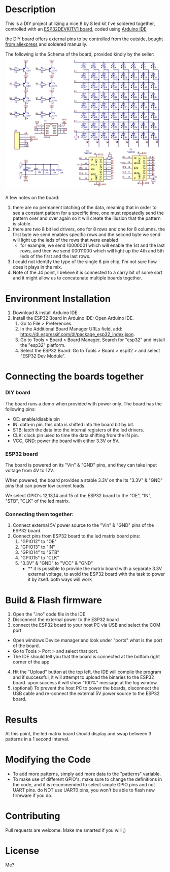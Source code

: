 # Description

This is a DIY project utilizing a nice 8 by 8 led kit I've soldered together, controlled with an [ESP32DEVKITV1 board](https://www.circuitstate.com/pinouts/doit-esp32-devkit-v1-wifi-development-board-pinout-diagram-and-reference/), coded using [Arduino IDE](https://www.arduino.cc/en/software)

the DIY board offers external pins to be controlled from the outside, [bought from aliexpress](https://www.aliexpress.com/item/1005005671763020.html) and soldered manually.

The following is the Schema of the board, provided kindly by the seller:
![8x8 Led Matrix Board Schema](https://raw.githubusercontent.com/EhudVardi/DIY.8x8LedMatrixWithESP32/master/Resources/schema.webp)

A few notes on the board:
1. there are no permanent latching of the data, meaning that in order to see a constant pattern for a specific time, one must repeatedly send the pattern over and over again so it will create the illusion that the pattern is stable.
2. there are two 8 bit led drivers, one for 8 rows and one for 8 columns. the first byte we send enables specific rows and the second byte we send will light up the leds of the rows that were enabled 
   - for example, we send 10000001 which will enable the 1st and the last rows, and then we send 00011000 which will light up the 4th and 5th leds of the first and the last rows.
3. I could not identify the type of the single 8 pin chip, I'm not sure how does it plays in the mix.
4. Note of the J4 point, I believe it is connected to a carry bit of some sort and it might allow us to concatenate multiple boards together.

# Environment Installation
1. Download & install Arduino IDE
2. Install the ESP32 Board in Arduino IDE: Open Arduino IDE.
   1. Go to File > Preferences.
   2. In the Additional Board Manager URLs field, add: https://dl.espressif.com/dl/package_esp32_index.json.
   3. Go to Tools > Board > Board Manager, Search for "esp32" and install the "esp32" platform.
   4. Select the ESP32 Board: Go to Tools > Board > esp32 > and select "ESP32 Dev Module".

# Connecting the boards together

### DIY board 
The board runs a demo when provided with power only.
The board has the following pins: 
- OE: enable/disable pin
- IN: data-in pin. this data is shifted into the board bit by bit.
- STB: latch the data into the internal registers of the led drivers.
- CLK: clock pin used to time the data shifting from the IN pin.
- VCC, GND: power the board with either 3.3V or 5V.

### ESP32 board
The board is powered on its "Vin" & "GND" pins, and they can take input voltage from 4V to 12V.

When powered, the board provides a stable 3.3V on the its "3.3V" & "GND" pins that can power low current loads.

We select GPIO's 12,13,14 and 15 of the ESP32 board to the "OE", "IN", "STB", "CLK" of the led matrix.

### Connecting them together:
   1. Connect external 5V power source to the "Vin" & "GND" pins of the ESP32 board.
   2. Connect pins from ESP32 board to the led matrix board pins:
      1. "GPIO12" to "OE"
      2. "GPIO13" to "IN"
      3. "GPIO14" to "STB"
      4. "GPIO15" to "CLK"
      5. "3.3V" & "GND" to "VCC" & "GND"
         - ** it is possible to provide the matrix board with a separate 3.3V external voltage, to avoid the ESP32 board with the task to power it by itself. both ways will work

# Build & Flash firmware
1. Open the ".ino" code file in the IDE 
2. Disconnect the external power to the ESP32 board
3. connect the ESP32 board to your host PC via USB and select the COM port 
- Open windows Device manager and look under "ports" what is the port of the board. 
- Go to Tools > Port > and select that port.
- The IDE should tell you that the board is connected at the bottom right corner of the app
4. Hit the "Upload" button at the top left. the IDE will compile the program and if successful, it will attempt to upload the binaries to the ESP32 board. upon success it will show "100%" message at the log window.
5. (optional) To prevent the host PC to power the boards, disconnect the USB cable and re-connect the external 5V power source to the ESP32 board.


# Results
At this point, the led matrix board should display and swap between 3 patterns in a 1 second interval.

# Modifying the Code
- To add more patterns, simply add more data to the "patterns" variable.
- To make use of different GPIO's, make sure to change the definitions in the code, and it is recommended to select simple GPIO pins and not UART pins. do NOT use UART0 pins, you won't be able to flash new firmware if you do.


# Contributing

Pull requests are welcome. Make me smarted if you will ;)



# License

Me?
